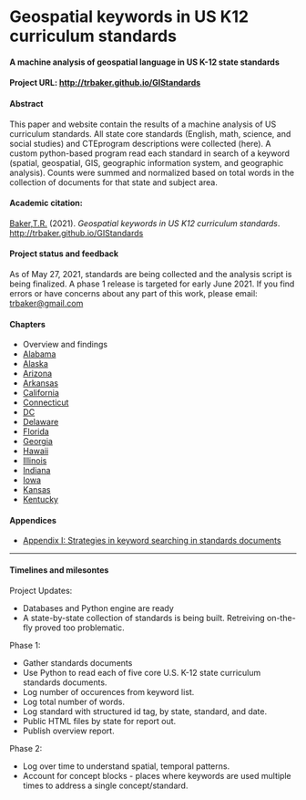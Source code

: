 # Geospatial keywords in US K12 curriculum standards
#### A machine analysis of geospatial language in US K-12 state standards
#### Project URL: http://trbaker.github.io/GIStandards

#### Abstract
This paper and website contain the results of a machine analysis of US curriculum standards.  All state core standards (English, math, science, and social studies) and CTEprogram descriptions were collected (here).  A custom python-based program read each standard in search of a keyword (spatial, geospatial, GIS, geographic information system, and geographic analysis).  Counts were summed and normalized based on total words in the collection of documents for that state and subject area.

#### Academic citation:
[Baker,T.R.](https://orcid.org/0000-0002-5005-9663) (2021). *Geospatial keywords in US K12 curriculum standards*. http://trbaker.github.io/GIStandards

#### Project status and feedback
As of May 27, 2021, standards are being collected and the analysis script is being finalized.  A phase 1 release is targeted for early June 2021. If you find errors or have concerns about any part of this work, please email: trbaker@gmail.com

#### Chapters
- Overview and findings
- [Alabama](AL.html)
- [Alaska](AK.html)
- [Arizona](AZ.html)
- [Arkansas](AR.html)
- [California](CA.html)
- [Connecticut](CT.html)
- [DC](DC.html)
- [Delaware](DE.html)
- [Florida](FL.html)
- [Georgia](GA.html)
- [Hawaii](HI.html)
- [Illinois](IL.html)
- [Indiana](ID.html)
- [Iowa](IA.html)
- [Kansas](KS.html)
- [Kentucky](KY.html)

#### Appendices
- [Appendix I: Strategies in keyword searching in standards documents](appendix_search.md)

----------------------
#### Timelines and milesontes

Project Updates:
- Databases and Python engine are ready
- A state-by-state collection of standards is being built. Retreiving on-the-fly proved too problematic.

 Phase 1:
- Gather standards documents
- Use Python to read each of five core U.S. K-12 state curriculum standards documents.
- Log number of occurences from keyword list.
- Log total number of words.
- Log standard with structured id tag, by state, standard, and date.
- Public HTML files by state for report out.
- Publish overview report.

Phase 2:
- Log over time to understand spatial, temporal patterns.
- Account for concept blocks - places where keywords are used multiple times to address a single concept/standard.


